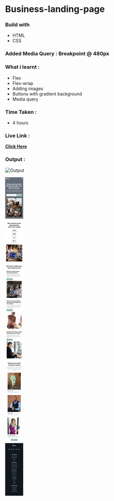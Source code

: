 # Business-landing-page

### Build with

- HTML
- CSS

### Added Media Query : **Breakpoint @ 480px**

### What i learnt :

- Flex
- Flex-wrap
- Adding images
- Buttons with gradient background
- Media query

### Time Taken :

- 4 hours

### Live Link :

[**Click Here**](https://business-landing-page-blond.vercel.app/)

### Output :

![Output](./my-output-lg.png)

![Output](./my-output-sm.png)
